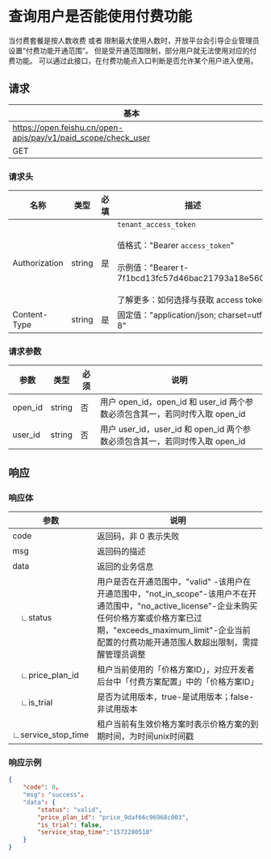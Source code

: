 #  查询用户是否能使用付费功能

当付费套餐是按人数收费 或者 限制最大使用人数时，开放平台会引导企业管理员设置“付费功能开通范围”。  但是受开通范围限制，部分用户就无法使用对应的付费功能。  可以通过此接口，在付费功能点入口判断是否允许某个用户进入使用。

## 请求
| 基本 |  |
| --- | --- |
| https://open.feishu.cn/open-apis/pay/v1/paid_scope/check_user |
| GET |


### 请求头
| 名称 | 类型 | 必填 | 描述 |
| --- | --- | --- | --- |
| Authorization | string | 是 | `tenant_access_token`<br> <br>值格式："Bearer `access_token`"<br><br>示例值："Bearer t-7f1bcd13fc57d46bac21793a18e560"<br> <br> 了解更多：如何选择与获取 access token |
| Content-Type | string | 是 | 固定值："application/json; charset=utf-8" |



### 请求参数

| 参数         | 类型           | 必须        | 说明         |
| --------- | --------------- | -------   | ----------- | 
|open_id | string | 否 |用户 open_id，open_id 和 user_id 两个参数必须包含其一，若同时传入取 open_id|
|user_id | string | 否 |用户 user_id，user_id 和 open_id 两个参数必须包含其一，若同时传入取 open_id |

## 响应
### 响应体
| 参数         | 说明           | 
|-|-| 
|code | 返回码，非 0 表示失败 |
|msg | 返回码的描述 |
|data | 返回的业务信息 |
|&emsp;∟status | 用户是否在开通范围中，"valid" -该用户在开通范围中，"not_in_scope"-该用户不在开通范围中，"no_active_license"-企业未购买任何价格方案或价格方案已过期，"exceeds_maximum_limit"-企业当前配置的付费功能开通范围人数超出限制，需提醒管理员调整 |
|&emsp;∟price_plan_id | 租户当前使用的「价格方案ID」，对应开发者后台中「付费方案配置」中的「价格方案ID」 |
|&emsp;∟is_trial | 是否为试用版本，true-是试用版本；false-非试用版本 |
|&emsp;∟service_stop_time | 租户当前有生效价格方案时表示价格方案的到期时间，为时间unix时间戳 |
### 响应示例
```json
{
    "code": 0， 
    "msg": "success"，
    "data": {
        "status": "valid", 
        "price_plan_id": "price_9daf66c96968c003",
        "is_trial": false,
        "service_stop_time":"1572280518"
    }
} 
```
